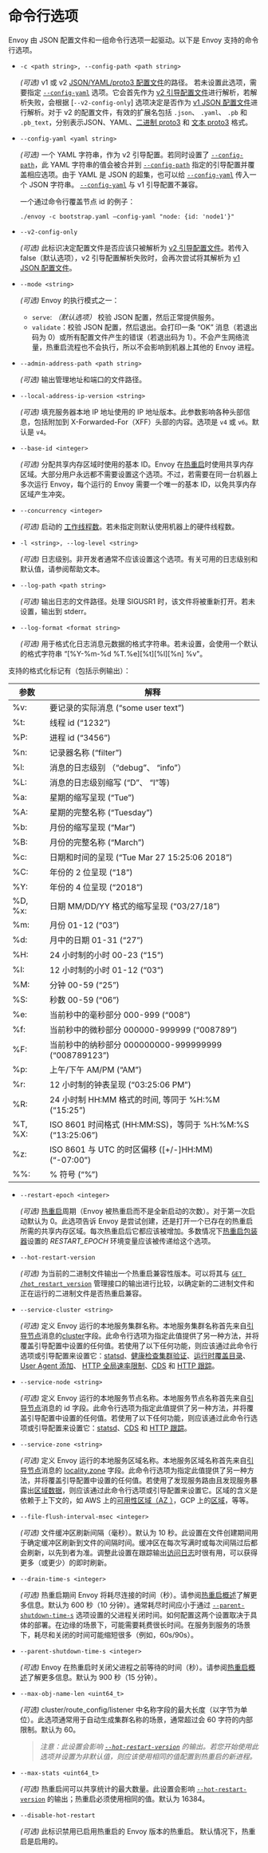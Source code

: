 # 命令行选项

Envoy 由 JSON 配置文件和一组命令行选项一起驱动。以下是 Envoy 支持的命令行选项。

- `-c <path string>, --config-path <path string>`

  *(可选)* v1 或 v2 [JSON/YAML/proto3 配置文件](../configuration/configuration.md#config)的路径。 若未设置此选项，需要指定 [`--config-yaml`](#cmdoption-config-yaml) 选项。它会首先作为 [v2 引导配置文件](../configuration/overview/v2_overview.md#config-overview-v2-bootstrap)进行解析，若解析失败，会根据 [`--v2-config-only`] 选项决定是否作为 [v1 JSON 配置文件](../configuration/overview/v1_overview.md#config-overview-v1)进行解析。对于 v2 的配置文件，有效的扩展名包括 `.json`、 `.yaml`、 `.pb` 和 `.pb_text`，分别表示JSON、YAML、[二进制 proto3](https://developers.google.com/protocol-buffers/docs/encoding) 和 [文本 proto3](https://developers.google.com/protocol-buffers/docs/reference/cpp/google.protobuf.text_format) 格式。

- `--config-yaml <yaml string>`

  *(可选)* 一个 YAML 字符串，作为 v2 引导配置。若同时设置了 [`--config-path`](#cmdoption-c)，此 YAML 字符串的值会被合并到 [`--config-path`](#cmdoption-c) 指定的引导配置并覆盖相应选项。由于 YAML 是 JSON 的超集，也可以给 [`--config-yaml`](#cmdoption-config-yaml) 传入一个 JSON 字符串。 [`--config-yaml`](#cmdoption-config-yaml) 与 v1 引导配置不兼容。

  一个通过命令行覆盖节点 id 的例子：

   `./envoy -c bootstrap.yaml –config-yaml "node: {id: 'node1'}"`

- `--v2-config-only`

  *(可选)* 此标识决定配置文件是否应该只被解析为 [v2 引导配置文件](../configuration/overview/v2_overview.md#config-overview-v2-bootstrap)。若传入 false（默认选项），v2 引导配置解析失败时，会再次尝试将其解析为 [v1 JSON 配置文件](../configuration/overview/v1_overview.md#config-overview-v1)。

- `--mode <string>`

  *(可选)* Envoy 的执行模式之一：

  * `serve`: *（默认选项）* 校验 JSON 配置，然后正常提供服务。
  * `validate`：校验 JSON 配置，然后退出。会打印一条 “OK” 消息（若退出码为 0）或所有配置文件产生的错误（若退出码为 1）。不会产生网络流量，热重启流程也不会执行，所以不会影响到机器上其他的 Envoy 进程。

- `--admin-address-path <path string>`

  *(可选)* 输出管理地址和端口的文件路径。

- `--local-address-ip-version <string>`

  *(可选)* 填充服务器本地 IP 地址使用的 IP 地址版本。此参数影响各种头部信息，包括附加到 X-Forwarded-For（XFF）头部的内容。选项是 `v4` 或 `v6`。默认是 `v4`。

- `--base-id <integer>`

  *(可选)* 分配共享内存区域时使用的基本 ID。Envoy 在[热重启](../intro/arch_overview/hot_restart.md#arch-overview-hot-restart)时使用共享内存区域。大部分用户永远都不需要设置这个选项。不过，若需要在同一台机器上多次运行 Envoy，每个运行的 Envoy 需要一个唯一的基本 ID，以免共享内存区域产生冲突。

- `--concurrency <integer>`

  *(可选)* 启动的 [工作线程数](../intro/arch_overview/threading_model.md#arch-overview-threading)。若未指定则默认使用机器上的硬件线程数。

- `-l <string>, --log-level <string>`

  *(可选)* 日志级别。非开发者通常不应该设置这个选项。有关可用的日志级别和默认值，请参阅帮助文本。

- `--log-path <path string>`

  *(可选)* 输出日志的文件路径。处理 SIGUSR1 时，该文件将被重新打开。若未设置，输出到 stderr。

- `--log-format <format string>`

  *(可选)* 用于格式化日志消息元数据的格式字符串。若未设置，会使用一个默认的格式字符串 “[%Y-%m-%d %T.%e][%t][%l][%n] %v"。

支持的格式化标记有（包括示例输出）：

| 参数  | 解释 |
|---- | ---- |
| %v: | 要记录的实际消息 (“some user text”) |
|%t: | 线程 id (“1232”)|
|%P: | 进程 id (“3456”)|
|%n: | 记录器名称 (“filter”)|
|%l: | 消息的日志级别 （“debug”、 “info”） |
|%L: | 消息的日志级别缩写 (“D”、 “I”等) |
|%a: | 星期的缩写呈现 (“Tue”)|
|%A: | 星期的完整名称 (“Tuesday”)|
|%b: | 月份的缩写呈现 (“Mar”)|
|%B: | 月份的完整名称 (“March”)|
|%c: | 日期和时间的呈现 (“Tue Mar 27 15:25:06 2018”)|
|%C: | 年份的 2 位呈现 (“18”)|
|%Y: | 年份的 4 位呈现 (“2018”)|
|%D, %x: | 日期 MM/DD/YY 格式的缩写呈现 (“03/27/18”)|
|%m: | 月份 01-12 (“03”)|
|%d: | 月中的日期 01-31 (“27”)|
|%H: | 24 小时制的小时 00-23 (“15”)|
|%I: | 12 小时制的小时 01-12 (“03”)|
|%M: | 分钟 00-59 (“25”)|
|%S: | 秒数 00-59 (“06”)|
|%e: | 当前秒中的毫秒部分 000-999 (“008”)|
|%f: | 当前秒中的微秒部分 000000-999999 (“008789”)|
|%F: | 当前秒中的纳秒部分 000000000-999999999 (“008789123”)|
|%p: | 上午/下午 AM/PM (“AM”)|
|%r: | 12 小时制的钟表呈现 (“03:25:06 PM”)|
|%R: | 24 小时制 HH:MM 格式的时间, 等同于 %H:%M (“15:25”)|
|%T, %X: | ISO 8601 时间格式 (HH:MM:SS)，等同于 %H:%M:%S (“13:25:06”) |
|%z: | ISO 8601 与 UTC 的时区偏移 ([+/-]HH:MM) (“-07:00”)|
|%%: | % 符号 (“%”)|

- `--restart-epoch <integer>`

  *(可选)* [热重启](../intro/arch_overview/hot_restart.md#arch-overview-hot-restart)周期（Envoy 被热重启而不是全新启动的次数）。对于第一次启动默认为 0。此选项告诉 Envoy 是尝试创建，还是打开一个已存在的热重启所需的共享内存区域。每次热重启后它都应该被增加。多数情况下[热重启包装器](hot_restarter.md#operations-hot-restarter)设置的 *RESTART_EPOCH* 环境变量应该被传递给这个选项。

- `--hot-restart-version`

  *(可选)* 为当前的二进制文件输出一个热重启兼容性版本。可以将其与 [`GET /hot_restart_version`](admin.md#get--hot_restart_version) 管理接口的输出进行比较，以确定新的二进制文件和正在运行的二进制文件是否热重启兼容。

- `--service-cluster <string>`

  *(可选)* 定义 Envoy 运行的本地服务集群名称。本地服务集群名称首先来自[引导节点](https://www.envoyproxy.io/docs/envoy/latest/api-v2/config/bootstrap/v2/bootstrap.proto#envoy-api-field-config-bootstrap-v2-bootstrap-node)消息的[cluster](https://www.envoyproxy.io/docs/envoy/latest/api-v2/api/v2/core/base.proto#envoy-api-field-core-node-cluster)字段。此命令行选项为指定此值提供了另一种方法，并将覆盖引导配置中设置的任何值。若使用了以下任何功能，则应该通过此命令行选项或引导配置来设置它：[statsd](../intro/arch_overview/statistics.md#arch-overview-statistics)、[健康检查集群验证](https://www.envoyproxy.io/docs/envoy/latest/api-v1/cluster_manager/cluster_hc#config-cluster-manager-cluster-hc-service-name)、[运行时覆盖目录](https://www.envoyproxy.io/docs/envoy/latest/api-v1/runtime#config-runtime-override-subdirectory)、[User Agent 添加](https://www.envoyproxy.io/docs/envoy/latest/api-v1/network_filters/http_conn_man#config-http-conn-man-add-user-agent)、 [HTTP 全局速率限制](../configuration/http_filters/rate_limit_filter.md#config-http-filters-rate-limit)、[CDS](../configuration/cluster_manager/cds.md#config-cluster-manager-cds) 和 [HTTP 跟踪](../intro/arch_overview/tracing.md#arch-overview-tracing)。

- `--service-node <string>`

  *(可选)* 定义 Envoy 运行的本地服务节点名称。本地服务节点名称首先来自[引导节点](https://www.envoyproxy.io/docs/envoy/latest/api-v2/config/bootstrap/v2/bootstrap.proto#envoy-api-field-config-bootstrap-v2-bootstrap-node)消息的 id 字段。此命令行选项为指定此值提供了另一种方法，并将覆盖引导配置中设置的任何值。若使用了以下任何功能，则应该通过此命令行选项或引导配置来设置它：[statsd](../intro/arch_overview/statistics.md#arch-overview-statistics)、[CDS](../configuration/cluster_manager/cds.md#config-cluster-manager-cds) 和 [HTTP 跟踪](../intro/arch_overview/tracing.md#arch-overview-tracing)。

- `--service-zone <string>`

  *(可选)* 定义 Envoy 运行的本地服务区域名称。本地服务区域名称首先来自[引导节点](https://www.envoyproxy.io/docs/envoy/latest/api-v2/config/bootstrap/v2/bootstrap.proto#envoy-api-field-config-bootstrap-v2-bootstrap-node)消息的 [locality.zone](https://www.envoyproxy.io/docs/envoy/latest/api-v2/api/v2/core/base.proto#envoy-api-field-core-locality-zone) 字段。此命令行选项为指定此值提供了另一种方法，并将覆盖引导配置中设置的任何值。若使用了发现服务路由且发现服务暴露出[区域数据](https://www.envoyproxy.io/docs/envoy/latest/api-v1/cluster_manager/sds#config-cluster-manager-sds-api-host-az)，则应该通过此命令行选项或引导配置来设置它。区域的含义是依赖于上下文的，如 AWS 上的[可用性区域（AZ ）](https://docs.aws.amazon.com/AWSEC2/latest/UserGuide/using-regions-availability-zones.html)，GCP 上的[区域](https://cloud.google.com/compute/docs/regions-zones/)，等等。

- `--file-flush-interval-msec <integer>`

  *(可选)* 文件缓冲区刷新间隔（毫秒）。默认为 10 秒。此设置在文件创建期间用于确定缓冲区刷新到文件的间隔时间。缓冲区在每次写满时或每次间隔过后都会刷新，以先到者为准。调整此设置在跟踪输出[访问日志](../intro/arch_overview/access_logging.md#arch-overview-access-logs)时很有用，可以获得更多（或更少）的即时刷新。

- `--drain-time-s <integer>`

  *(可选)* 热重启期间 Envoy 将耗尽连接的时间（秒）。请参阅[热重启概述](../intro/arch_overview/hot_restart.md#arch-overview-hot-restart)了解更多信息。默认为 600 秒（10 分钟）。通常耗尽时间应小于通过 [`--parent-shutdown-time-s`](#cmdoption-parent-shutdown-time-s) 选项设置的父进程关闭时间。如何配置这两个设置取决于具体的部署。在边缘的场景下，可能需要耗费很长时间。在服务到服务的场景下，耗尽和关闭的时间可能缩短很多（例如，60s/90s）。

- `--parent-shutdown-time-s <integer>`

  *(可选)* Envoy 在热重启时关闭父进程之前等待的时间（秒）。请参阅[热重启概述](../intro/arch_overview/hot_restart.md#arch-overview-hot-restart)了解更多信息。默认为 900 秒（15 分钟）。

- `--max-obj-name-len <uint64_t>`

  *(可选)* cluster/route_config/listener 中名称字段的最大长度（以字节为单位）。此选项通常用于自动生成集群名称的场景，通常超过会 60 字符的内部限制。默认为 60。

  > *注意：此设置会影响 [`--hot-restart-version`](#cmdoption-hot-restart-version) 的输出。若您开始使用此选项并设置为非默认值，则应该使用相同的值配置到热重启的新进程。*

- `--max-stats <uint64_t>`

  *(可选)* 热重启间可以共享统计的最大数量。此设置会影响 [`--hot-restart-version`](#cmdoption-hot-restart-version) 的输出；热重启必须使用相同的值。默认为 16384。

- `--disable-hot-restart`

  *(可选)* 此标识禁用已启用热重启的 Envoy 版本的热重启。 默认情况下，热重启是启用的。
